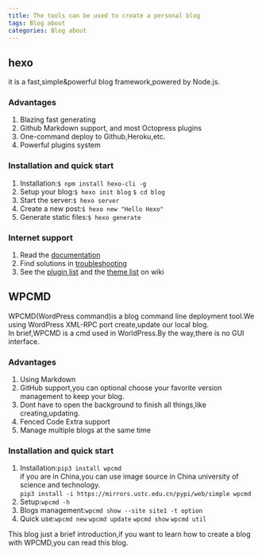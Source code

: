 ```yaml
---
title: The tools can be used to create a personal blog
tags: Blog about
categories: Blog about
---
```

## hexo  
it is a fast,simple&powerful blog framework,powered by Node.js.
### Advantages
1. Blazing fast generating  
2. Github Markdown support, and most Octopress plugins  
3. One-command deploy to Github,Heroku,etc.  
4. Powerful plugins system
### Installation and quick start
1. Installation:`$ npm install hexo-cli -g`  
2. Setup your blog:`$ hexo init blog`  `$ cd blog`  
3. Start the server:`$ hexo server`  
4. Create a new post:`$ hexo new "Hello Hexo"`  
5. Generate static files:`$ hexo generate`
### Internet support
1. Read the [documentation](https://hexo.io/)  
2. Find solutions in [troubleshooting](https://hexo.io/docs/troubleshooting.html)  
3. See the [plugin list](https://hexo.io/plugins/) and the [theme list](https://hexo.io/themes/) on wiki

## WPCMD
WPCMD(WordPress command)is a blog command line deployment tool.We using WordPress XML-RPC port create,update our local blog.  
In brief,WPCMD is a cmd used in WorldPress.By the way,there is no GUI interface.
### Advantages
1. Using Markdown  
2. GitHub support,you can optional choose your favorite version management to keep your blog.  
3. Dont have to open the background to finish all things,like creating,updating.  
4. Fenced Code Extra support
5. Manage multiple blogs at the same time
### Installation and quick start
1. Installation:`pip3 install wpcmd`  
if you are in China,you can use image source in China university of science and technology.  
`pip3 install -i https://mirrors.ustc.edu.cn/pypi/web/simple wpcmd`  
2. Setup:`wpcmd -h`
3. Blogs management:`wpcmd show --site site1 -t option`
4. Quick use:`wpcmd new` `wpcmd update` `wpcmd show` `wpcmd util`  
  
This blog just a brief introduction,if you want to learn how to create a blog with WPCMD,you can read this blog.